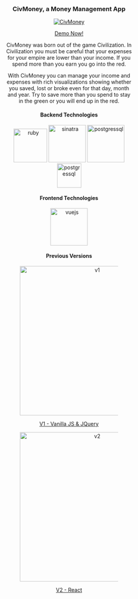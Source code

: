 <h3 align="center">CivMoney, a Money Management App</h3>

<a href="https://www.civmoney.com">
<figure>
<p align="center"><img src="https://i.imgur.com/oSDhmxl.gif" alt="CivMoney"><p>
  <figcaption><p align="center">Demo Now!</p></figcaption>
<figure>
</a>

<section align="center">
<p>CivMoney was born out of the game Civilization. In Civilization you must be careful that your expenses for your empire are lower than your income. If you spend more than you earn you go into the red.</p>

<p>With CivMoney you can manage your income and expenses with rich visualizations showing whether you saved, lost or broke even for that day, month and year. Try to save more than you spend to stay in the green or you will end up in the red.</p>
</section>

<h4 align="center">Backend Technologies</h4>
<p align="center"><img src="https://upload.wikimedia.org/wikipedia/commons/7/73/Ruby_logo.svg" alt="ruby" width="90px"/>
<img src="https://i.imgur.com/HySW3PT.png" alt="sinatra" width="100px"/>
<img src="https://upload.wikimedia.org/wikipedia/commons/2/29/Postgresql_elephant.svg" alt="postgressql" width="100px"/>
<img src="https://i.imgur.com/Q83DOz3.png" alt="postgressql" width="65px"/><p>

<h4 align="center">Frontend Technologies</h4>
<p align="center"><img src="https://upload.wikimedia.org/wikipedia/commons/9/95/Vue.js_Logo_2.svg" alt="vuejs" width="100px"/><p>

<section align="center">
<h4>Previous Versions</h4>
<a href="https://civmoneyv1.herokuapp.com" title="v1">
<figure>
  <p align="center"><img src="https://i.imgur.com/9QSq30J.png" alt="v1" width="400px" /></p>
  <figcaption><p align="center">V1 - Vanilla JS & JQuery</p></figcaption>
</figure>
<a href="https://civmoney-react.herokuapp.com" title="v2">
<figure>
  <p align="center"><img src="https://i.imgur.com/TcAZAOp.png" alt="v2" width="400px" /></p>
<figcaption><p align="center">V2 - React<p></figcaption>
</figure>
</a>
</section>
